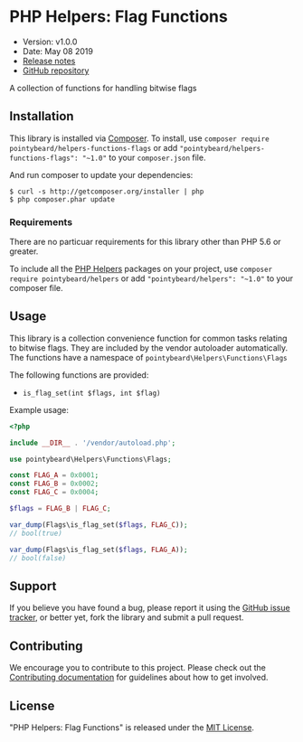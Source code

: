 # PHP Helpers: Flag Functions

-   Version: v1.0.0
-   Date: May 08 2019
-   [Release notes](https://github.com/pointybeard/helpers-functions-flags/blob/master/CHANGELOG.md)
-   [GitHub repository](https://github.com/pointybeard/helpers-functions-flags)

A collection of functions for handling bitwise flags

## Installation

This library is installed via [Composer](http://getcomposer.org/). To install, use `composer require pointybeard/helpers-functions-flags` or add `"pointybeard/helpers-functions-flags": "~1.0"` to your `composer.json` file.

And run composer to update your dependencies:

    $ curl -s http://getcomposer.org/installer | php
    $ php composer.phar update

### Requirements

There are no particuar requirements for this library other than PHP 5.6 or greater.

To include all the [PHP Helpers](https://github.com/pointybeard/helpers) packages on your project, use `composer require pointybeard/helpers` or add `"pointybeard/helpers": "~1.0"` to your composer file.

## Usage

This library is a collection convenience function for common tasks relating to bitwise flags. They are included by the vendor autoloader automatically. The functions have a namespace of `pointybeard\Helpers\Functions\Flags`

The following functions are provided:

-   `is_flag_set(int $flags, int $flag)`

Example usage:

```php
<?php

include __DIR__ . '/vendor/autoload.php';

use pointybeard\Helpers\Functions\Flags;

const FLAG_A = 0x0001;
const FLAG_B = 0x0002;
const FLAG_C = 0x0004;

$flags = FLAG_B | FLAG_C;

var_dump(Flags\is_flag_set($flags, FLAG_C));
// bool(true)

var_dump(Flags\is_flag_set($flags, FLAG_A));
// bool(false)
```

## Support

If you believe you have found a bug, please report it using the [GitHub issue tracker](https://github.com/pointybeard/helpers-functions-flags/issues),
or better yet, fork the library and submit a pull request.

## Contributing

We encourage you to contribute to this project. Please check out the [Contributing documentation](https://github.com/pointybeard/helpers-functions-flags/blob/master/CONTRIBUTING.md) for guidelines about how to get involved.

## License

"PHP Helpers: Flag Functions" is released under the [MIT License](http://www.opensource.org/licenses/MIT).
